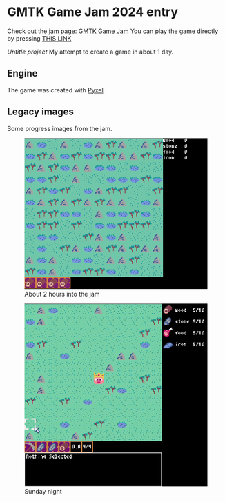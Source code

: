 # GMTK Game Jam 2024 entry
Check out the jam page: [GMTK Game Jam](https://itch.io/jam/gmtk-2024)
You can play the game directly by pressing [THIS LINK](https://kitao.github.io/pyxel/wasm/launcher/?play=michalrajkowski.gmtk_game_jam_2024.GiantKing&gamepad=enabled&packages=numpy,playsound)

*Untitle project*
My attempt to create a game in about 1 day.

## Engine
The game was created with [Pyxel](https://github.com/kitao/pyxel)

## Legacy images

Some progress images from the jam.
<figure>
<img src="https://github.com/michalrajkowski/gmtk_game_jam_2024/blob/main/GiantKing/legacy_images/first_build.png" alt="first image">
  <figcaption>About 2 hours into the jam</figcaption>
</figure>

<figure>
<img src="https://github.com/michalrajkowski/gmtk_game_jam_2024/blob/main/GiantKing/legacy_images/sunday_night.gif" alt="first image">
  <figcaption>Sunday night</figcaption>
</figure>
